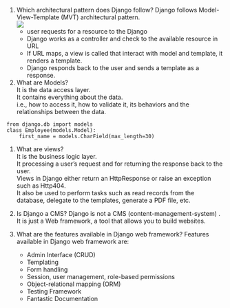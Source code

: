 1.  Which architectural pattern does Django follow?
Django follows Model-View-Template (MVT) architectural pattern.  
![](https://www.javatpoint.com/django/images/django-mvt-based-control-flow.png)  
    *  user requests for a resource to the Django  
    * Django works as a controller and check to the available resource in URL  
    * If URL maps, a view is called that interact with model and template, it renders a template.  
    * Django responds back to the user and sends a template as a response.
1. What are Models?    
It is the data access layer.     
It contains everything about the data.    
i.e., how to access it, how to validate it, its behaviors and the relationships between the data.  
```  
from django.db import models 
class Employee(models.Model):  
    first_name = models.CharField(max_length=30)  
```
1. What are views?    
It is the business logic layer.  
It processing a user’s request and for returning the response back to the user.  
Views in Django either return an HttpResponse or raise an exception such as Http404.  
It also be used to perform tasks such as read records from the database, delegate to the templates, generate a PDF file, etc.  

1. Is Django a CMS?
Django is not a CMS (content-management-system) . It is just a Web framework, a tool that allows you to build websites. 

1. What are the features available in Django web framework?
Features available in Django web framework are:
    * Admin Interface (CRUD)
    * Templating
    * Form handling
    * Session, user management, role-based permissions
    * Object-relational mapping (ORM)
    * Testing Framework
    * Fantastic Documentation